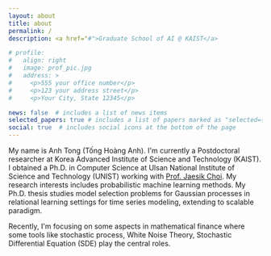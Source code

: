 ```yaml
---
layout: about
title: about
permalink: /
description: <a href="#">Graduate School of AI @ KAIST</a>

# profile:
#   align: right
#   image: prof_pic.jpg
#   address: >
#     <p>555 your office number</p>
#     <p>123 your address street</p>
#     <p>Your City, State 12345</p>

news: false  # includes a list of news items
selected_papers: true # includes a list of papers marked as "selected={true}"
social: true  # includes social icons at the bottom of the page
---
```


My name is Anh Tong (Tống Hoàng Anh). I'm currently a Postdoctoral researcher at Korea Advanced Institute of Science and Technology (KAIST). I obtained a Ph.D. in Computer Science at Ulsan National Institute of Science and Technology (UNIST) working with [Prof. Jaesik Choi](http://sailab.kaist.ac.kr/members/jaesik/). My research interests includes probabilistic machine learning methods. My Ph.D. thesis studies model selection problems for Gaussian processes in relational learning settings for time series modeling, extending to scalable paradigm. 

Recently, I'm focusing on some aspects in mathematical finance where some tools like stochastic process, White Noise Theory, Stochastic Differential Equation (SDE) play the central roles. 
